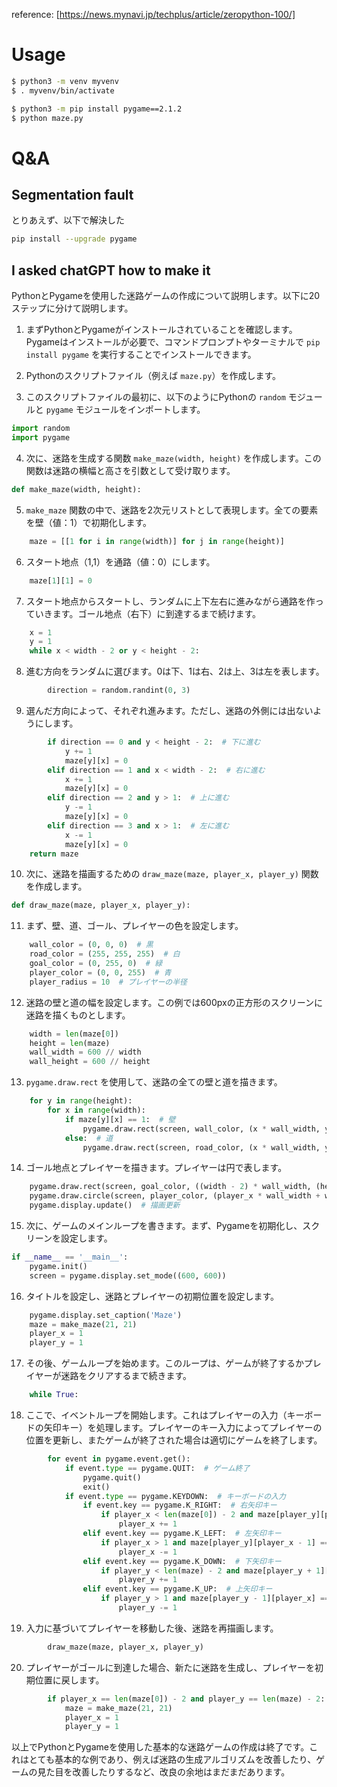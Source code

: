 reference:
[https://news.mynavi.jp/techplus/article/zeropython-100/]

# Usage

```bash
$ python3 -m venv myvenv
$ . myvenv/bin/activate
```

```bash
$ python3 -m pip install pygame==2.1.2
$ python maze.py
```

# Q&A

## Segmentation fault

とりあえず、以下で解決した

```bash
pip install --upgrade pygame
```

## I asked chatGPT how to make it

PythonとPygameを使用した迷路ゲームの作成について説明します。以下に20ステップに分けて説明します。

1. まずPythonとPygameがインストールされていることを確認します。Pygameはインストールが必要で、コマンドプロンプトやターミナルで `pip install pygame` を実行することでインストールできます。

2. Pythonのスクリプトファイル（例えば `maze.py`）を作成します。

3. このスクリプトファイルの最初に、以下のようにPythonの `random` モジュールと `pygame` モジュールをインポートします。

```python
import random
import pygame
```

4. 次に、迷路を生成する関数 `make_maze(width, height)` を作成します。この関数は迷路の横幅と高さを引数として受け取ります。

```python
def make_maze(width, height):
```

5. `make_maze` 関数の中で、迷路を2次元リストとして表現します。全ての要素を壁（値：1）で初期化します。

```python
    maze = [[1 for i in range(width)] for j in range(height)]
```

6. スタート地点（1,1）を通路（値：0）にします。

```python
    maze[1][1] = 0
```

7. スタート地点からスタートし、ランダムに上下左右に進みながら通路を作っていきます。ゴール地点（右下）に到達するまで続けます。

```python
    x = 1
    y = 1
    while x < width - 2 or y < height - 2:
```

8. 進む方向をランダムに選びます。0は下、1は右、2は上、3は左を表します。

```python
        direction = random.randint(0, 3)
```

9. 選んだ方向によって、それぞれ進みます。ただし、迷路の外側には出ないようにします。

```python
        if direction == 0 and y < height - 2:  # 下に進む
            y += 1
            maze[y][x] = 0
        elif direction == 1 and x < width - 2:  # 右に進む
            x += 1
            maze[y][x] = 0
        elif direction == 2 and y > 1:  # 上に進む
            y -= 1
            maze[y][x] = 0
        elif direction == 3 and x > 1:  # 左に進む
            x -= 1
            maze[y][x] = 0
    return maze
```

10.  次に、迷路を描画するための `draw_maze(maze, player_x, player_y)` 関数を作成します。

```python
def draw_maze(maze, player_x, player_y):
```

11. まず、壁、道、ゴール、プレイヤーの色を設定します。

```python
    wall_color = (0, 0, 0)  # 黒
    road_color = (255, 255, 255)  # 白
    goal_color = (0, 255, 0)  # 緑
    player_color = (0, 0, 255)  # 青
    player_radius = 10  # プレイヤーの半径
```

12. 迷路の壁と道の幅を設定します。この例では600pxの正方形のスクリーンに迷路を描くものとします。

```python
    width = len(maze[0])
    height = len(maze)
    wall_width = 600 // width
    wall_height = 600 // height
```

13. `pygame.draw.rect` を使用して、迷路の全ての壁と道を描きます。

```python
    for y in range(height):
        for x in range(width):
            if maze[y][x] == 1:  # 壁
                pygame.draw.rect(screen, wall_color, (x * wall_width, y * wall_height, wall_width, wall_height))
            else:  # 道
                pygame.draw.rect(screen, road_color, (x * wall_width, y * wall_height, wall_width, wall_height))
```

14. ゴール地点とプレイヤーを描きます。プレイヤーは円で表します。

```python
    pygame.draw.rect(screen, goal_color, ((width - 2) * wall_width, (height - 2) * wall_height, wall_width, wall_height))  # ゴール
    pygame.draw.circle(screen, player_color, (player_x * wall_width + wall_width // 2, player_y * wall_height + wall_height // 2), player_radius)  # プレイヤー
    pygame.display.update()  # 描画更新
```

15. 次に、ゲームのメインループを書きます。まず、Pygameを初期化し、スクリーンを設定します。

```python
if __name__ == '__main__':
    pygame.init()
    screen = pygame.display.set_mode((600, 600))
```

16. タイトルを設定し、迷路とプレイヤーの初期位置を設定します。

```python
    pygame.display.set_caption('Maze')
    maze = make_maze(21, 21)
    player_x = 1
    player_y = 1
```

17.  その後、ゲームループを始めます。このループは、ゲームが終了するかプレイヤーが迷路をクリアするまで続きます。

```python
    while True:
```

18. ここで、イベントループを開始します。これはプレイヤーの入力（キーボードの矢印キー）を処理します。プレイヤーのキー入力によってプレイヤーの位置を更新し、またゲームが終了された場合は適切にゲームを終了します。

```python
        for event in pygame.event.get():
            if event.type == pygame.QUIT:  # ゲーム終了
                pygame.quit()
                exit()
            if event.type == pygame.KEYDOWN:  # キーボードの入力
                if event.key == pygame.K_RIGHT:  # 右矢印キー
                    if player_x < len(maze[0]) - 2 and maze[player_y][player_x + 1] == 0:
                        player_x += 1
                elif event.key == pygame.K_LEFT:  # 左矢印キー
                    if player_x > 1 and maze[player_y][player_x - 1] == 0:
                        player_x -= 1
                elif event.key == pygame.K_DOWN:  # 下矢印キー
                    if player_y < len(maze) - 2 and maze[player_y + 1][player_x] == 0:
                        player_y += 1
                elif event.key == pygame.K_UP:  # 上矢印キー
                    if player_y > 1 and maze[player_y - 1][player_x] == 0:
                        player_y -= 1
```

19. 入力に基づいてプレイヤーを移動した後、迷路を再描画します。

```python
        draw_maze(maze, player_x, player_y)
```

20. プレイヤーがゴールに到達した場合、新たに迷路を生成し、プレイヤーを初期位置に戻します。

```python
        if player_x == len(maze[0]) - 2 and player_y == len(maze) - 2:
            maze = make_maze(21, 21)
            player_x = 1
            player_y = 1
```

以上でPythonとPygameを使用した基本的な迷路ゲームの作成は終了です。これはとても基本的な例であり、例えば迷路の生成アルゴリズムを改善したり、ゲームの見た目を改善したりするなど、改良の余地はまだまだあります。